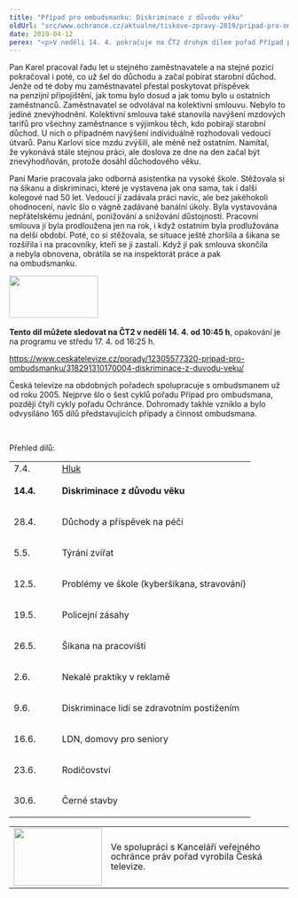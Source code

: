 ```yaml
---
title: "Případ pro ombudsmanku: Diskriminace z důvodu věku"
oldUrl: "src/www.ochrance.cz/aktualne/tiskove-zpravy-2019/pripad-pro-ombudsmanku-diskriminace-z-duvodu-veku"
date: 2019-04-12
perex: "<p>V neděli 14. 4. pokračuje na ČT2 druhým dílem pořad Případ pro ombudsmanku. Tentokrát se zaměřuje na diskriminaci z důvodu věku, což je v zaměstnání nejčastěji lidmi uváděný důvod nerovného zacházení. V pořadu se dozvíte, jak se proti tomu bránit.</p>"
---
```


<!-- imported from the old website -->

<p>Pan Karel pracoval řadu let u stejného zaměstnavatele a na stejné pozici pokračoval i poté, co už šel do důchodu a začal pobírat starobní důchod. Jenže od té doby mu zaměstnavatel přestal poskytovat příspěvek na penzijní připojištění, jak tomu bylo dosud a jak tomu bylo u ostatních zaměstnanců. Zaměstnavatel se odvolával na kolektivní smlouvu. Nebylo to jediné znevýhodnění. Kolektivní smlouva také stanovila navýšení mzdových tarifů pro všechny zaměstnance s výjimkou těch, kdo pobírají starobní důchod. U nich o případném navýšení individuálně rozhodovali vedoucí útvarů. Panu Karlovi sice mzdu zvýšili, ale méně než ostatním. Namítal, že vykonává stále stejnou práci, ale doslova ze dne na den začal být znevýhodňován, protože dosáhl důchodového věku.</p> <p>Paní Marie pracovala jako odborná asistentka na vysoké škole. Stěžovala si na šikanu a diskriminaci, které je vystavena jak ona sama, tak i další kolegové nad 50 let. Vedoucí jí zadávala práci navíc, ale bez jakéhokoli ohodnocení, navíc šlo o vágně zadávané banální úkoly. Byla vystavována nepřátelskému jednání, ponižování a snižování důstojnosti. Pracovní smlouva jí byla prodloužena jen na rok, i když ostatním byla prodlužována na delší období. Poté, co si stěžovala, se situace ještě zhoršila a šikana se rozšířila i na pracovníky, kteří se jí zastali. Když jí pak smlouva skončila a nebyla obnovena, obrátila se na inspektorát práce a pak na ombudsmanku.</p> <p><b><img src="https://www.ochrance.cz/uploads/RTEmagicC_CT2.jpg.jpg" width="160" height="76" alt="" /></b> </p> <p><b>Tento díl můžete sledovat na ČT2 v neděli 14. 4. od 10:45 h</b>, opakování je na programu ve středu 17. 4. od 16:25 h.</p><p><a href="https://www.ceskatelevize.cz/porady/12305577320-pripad-pro-ombudsmanku/318291310170004-diskriminace-z-duvodu-veku/" target="_blank">https://www.ceskatelevize.cz/porady/12305577320-pripad-pro-ombudsmanku/318291310170004-diskriminace-z-duvodu-veku/</a></p> <p>Česká televize na obdobných pořadech spolupracuje s ombudsmanem už od roku 2005. Nejprve šlo o šest cyklů pořadu Případ pro ombudsmana, později čtyři cykly pořadu Ochránce. Dohromady takhle vzniklo a bylo odvysíláno 165 dílů představujících případy a činnost ombudsmana.</p> <p> </p><p>Přehled dílů:</p><table border="0" width="0"><tbody><tr><td width="71" nowrap="" valign="bottom" rowspan="1">7.4.</td><td width="307" nowrap="" valign="bottom" rowspan="1"><a href="https://www.ceskatelevize.cz/porady/12305577320-pripad-pro-ombudsmanku/318291310170012-hluk" target="_blank">Hluk</a></td></tr><tr><td width="71" nowrap="" valign="bottom"><p style="line-height: 17.92px;"><b>14.4.</b></p></td><td width="307" nowrap="" valign="bottom"><p style="line-height: 17.92px;"><b>Diskriminace z důvodu věku</b></p></td></tr><tr><td width="71" nowrap="" valign="bottom"><p style="line-height: 17.92px;">28.4.</p></td><td width="307" nowrap="" valign="bottom"><p style="line-height: 17.92px;">Důchody a příspěvek na péči</p></td></tr><tr><td width="71" nowrap="" valign="bottom"><p style="line-height: 17.92px;">5.5.</p></td><td width="307" nowrap="" valign="bottom"><p style="line-height: 17.92px;">Týrání zvířat</p></td></tr><tr><td width="71" nowrap="" valign="bottom"><p style="line-height: 17.92px;">12.5.</p></td><td width="307" nowrap="" valign="bottom"><p style="line-height: 17.92px;">Problémy ve škole (kyberšikana, stravování)</p></td></tr><tr><td width="71" nowrap="" valign="bottom"><p style="line-height: 17.92px;">19.5.</p></td><td width="307" nowrap="" valign="bottom"><p style="line-height: 17.92px;">Policejní zásahy</p></td></tr><tr><td width="71" nowrap="" valign="bottom"><p style="line-height: 17.92px;">26.5.</p></td><td width="307" nowrap="" valign="bottom"><p style="line-height: 17.92px;">Šikana na pracovišti</p></td></tr><tr><td width="71" nowrap="" valign="bottom"><p style="line-height: 17.92px;">2.6.</p></td><td width="307" nowrap="" valign="bottom"><p style="line-height: 17.92px;">Nekalé praktiky v reklamě</p></td></tr><tr><td width="71" nowrap="" valign="bottom"><p style="line-height: 17.92px;">9.6.</p></td><td width="307" nowrap="" valign="bottom"><p style="line-height: 17.92px;">Diskriminace lidí se zdravotním postižením</p></td></tr><tr><td width="71" nowrap="" valign="bottom"><p style="line-height: 17.92px;">16.6.</p></td><td width="307" nowrap="" valign="bottom"><p style="line-height: 17.92px;">LDN, domovy pro seniory</p></td></tr><tr><td width="71" nowrap="" valign="bottom"><p style="line-height: 17.92px;">23.6.</p></td><td width="307" nowrap="" valign="bottom"><p style="line-height: 17.92px;">Rodičovství</p></td></tr><tr><td width="71" nowrap="" valign="bottom"><p style="line-height: 17.92px;">30.6.</p></td><td width="307" nowrap="" valign="bottom"><p style="line-height: 17.92px;">Černé stavby</p></td></tr></tbody></table><table summary="" cellspacing="" cellpadding="" style="margin-bottom: 0px;"><tbody><tr><td><img src="https://www.ochrance.cz/uploads/RTEmagicC_Ceska-televize.jpg.jpg" width="159" height="104" alt="" /></td><td><p style="line-height: 17.92px;"></p><p style="line-height: 17.92px;"></p><p style="line-height: 17.92px;">Ve spolupráci s Kanceláří veřejného ochránce práv pořad vyrobila Česká televize.</p><div></div></td></tr></tbody></table>

